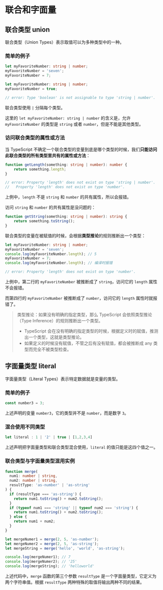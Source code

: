 # 联合和字面量

## 联合类型 union

联合类型（Union Types）表示取值可以为多种类型中的一种。

### 简单的例子

```typescript
let myFavoriteNumber: string | number;
myFavoriteNumber = 'seven';
myFavoriteNumber = 7;
```

```typescript
let myFavoriteNumber: string | number;
myFavoriteNumber = true;

// error: Type 'boolean' is not assignable to type 'string | number'.
```

联合类型使用 `|` 分隔每个类型。

这里的 `let myFavoriteNumber: string | number` 的含义是，允许 `myFavoriteNumber` 的类型是 `string` 或者 `number`，但是不能是其他类型。

### 访问联合类型的属性或方法

当 TypeScript 不确定一个联合类型的变量到底是哪个类型的时候，我们**只能访问此联合类型的所有类型里共有的属性或方法**：

```typescript
function getLength(something: string | number): number {
    return something.length;
}

// error: Property 'length' does not exist on type 'string | number'.
//   Property 'length' does not exist on type 'number'.
```

上例中，`length` 不是 `string` 和 `number` 的共有属性，所以会报错。

访问 `string` 和 `number` 的共有属性是没问题的：

```typescript
function getString(something: string | number): string {
    return something.toString();
}
```

联合类型的变量在被赋值的时候，会根据**类型推论**的规则推断出一个类型：

```typescript
let myFavoriteNumber: string | number;
myFavoriteNumber = 'seven';
console.log(myFavoriteNumber.length); // 5
myFavoriteNumber = 7;
console.log(myFavoriteNumber.length); // 编译时报错

// error: Property 'length' does not exist on type 'number'.
```

上例中，第二行的 `myFavoriteNumber` 被推断成了 `string`，访问它的 `length` 属性不会报错。

而第四行的 `myFavoriteNumber` 被推断成了 `number`，访问它的 `length` 属性时就报错了。

> 类型推论：如果没有明确的指定类型，那么 TypeScript 会依照类型推论（Type Inference）的规则推断出一个类型。
> * TypeScript 会在没有明确的指定类型的时候，根据定义时的赋值，推测出一个类型，这就是类型推论。
> * 如果定义的时候没有赋值，不管之后有没有赋值，都会被推断成 any 类型而完全不被类型检查。

## 字面量类型 literal 

字面量类型（Literal Types）表示特定数据就是变量的类型。

### 简单的例子

```typescript
const number3 = 3;
```

上述声明的变量 `number3`，它的类型并不是 `number`，而是数字 `3`。

### 混合使用不同类型

```typescript
let literal : 1 | '2' | true | [1,2,3,4]
```

上述声明把字面量类型和联合类型混合使用，`literal` 的值只能是这四个值之一。

### 联合类型与字面量类型混用实例

```typescript
function merge(
  num1: number | string,
  num2: number | string,
  resultType: 'as-number' | 'as-string'
) {
  if (resultType === 'as-string') {
    return num1.toString() + num2.toString();
  }
  if (typeof num1 === 'string' || typeof num2 === 'string') {
    return num1.toString() + num2.toString();
  } else {
    return num1 + num2;
  }
}

let mergeNumer1 = merge(2, 5, 'as-number');
let mergeNumer2 = merge(2, 5, 'as-string');
let mergeString = merge('hello', 'world', 'as-string');

console.log(mergeNumer1); // 7
console.log(mergeNumer2); // '25'
console.log(mergeString); // 'helloworld'
```

上述代码中，`merge` 函数的第三个参数 `resultType` 是一个字面量类型，它定义为两个字符串值。根据 `resultType` 两种特殊的取值将输出两种不同的结果。


